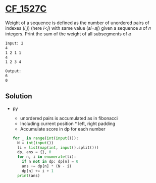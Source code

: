 # [CF_1527C](https://codeforces.com/contest/1527/C)

Weight of a sequence is defined as the number of unordered pairs of indexes (𝑖,𝑗) (here 𝑖<𝑗) with same value (𝑎𝑖=𝑎𝑗)
given a sequence 𝑎 of 𝑛 integers. Print the sum of the weight of all subsegments of 𝑎

```txt
Input: 2
4
1 2 1 1
4
1 2 3 4

Output:
6
0
```

## Solution

* py
  * unordered pairs is accumulated as in fibonacci
  * Including current position * left, right padding
  * Accumulate score in dp for each number

  ```py
  for _ in range(int(input())):
    N = int(input())
    li = list(map(int, input().split()))
    dp, ans = {}, 0
    for n, i in enumerate(li):
      if n not in dp: dp[n] = 0
      ans += dp[n] * (N - i)
      dp[n] += i + 1
    print(ans)
  ```
